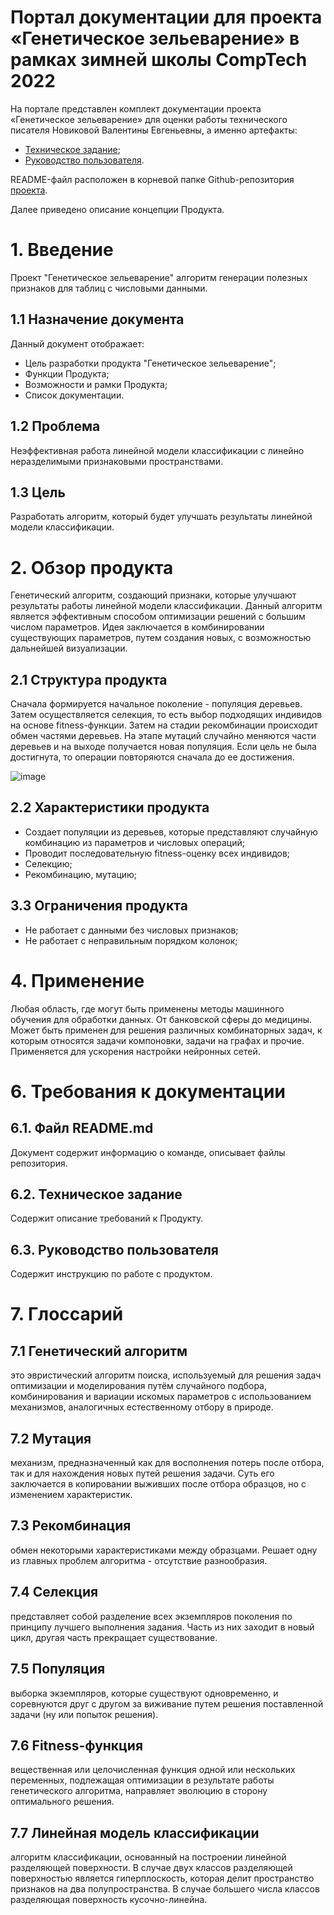 # Портал документации для проекта «Генетическое зельеварение» в рамках зимней школы CompTech 2022

На портале представлен комплект документации проекта «Генетическое зельеварение» для оценки работы технического писателя Новиковой Валентины Евгеньевны, а именно артефакты:

* [Техническое задание](source/tz.md);
* [Руководство пользователя](source/user_guide.md).

README-файл расположен в корневой папке Github-репозитория [проекта](https://github.com/comptech-winter-school/genetic-potioncraft).

Далее приведено описание концепции Продукта.

# 1. Введение
Проект "Генетическое зельеварение" алгоритм генерации полезных признаков для таблиц с числовыми данными.
## 1.1 Назначение документа
Данный документ отображает:

* Цель разработки продукта "Генетическое зельеварение";
* Функции Продукта;
* Возможности и рамки Продукта;
* Список документации.

## 1.2 Проблема
Неэффективная работа линейной модели классификации с линейно неразделимыми признаковыми пространствами.

## 1.3 Цель
Разработать алгоритм, который будет улучшать результаты линейной модели классификации.

# 2. Обзор продукта

Генетический алгоритм, создающий признаки, которые улучшают результаты работы линейной модели классификации. 
Данный алгоритм является эффективным способом оптимизации решений с большим числом параметров. 
Идея заключается в комбинировании существующих параметров, путем создания новых, с возможностью дальнейшей визуализации.

## 2.1 Структура продукта
Сначала формируется начальное поколение - популяция деревьев. Затем осуществляется селекция, то есть выбор подходящих индивидов на основе fitness-функции. Затем на стадии рекомбинации происходит обмен частями деревьев. На этапе мутаций случайно меняются части деревьев и на выходе получается новая популяция. Если цель не была достигнута, то операции повторяются сначала до ее достижения.

![image](https://user-images.githubusercontent.com/98469155/152510658-a4e324a3-9875-4a6a-8319-a5d955f3f83b.png)

## 2.2 Характеристики продукта  

* Создает популяции из деревьев, которые представляют случайную комбинацию из параметров и числовых операций;                               
* Проводит последовательную fitness-оценку всех индивидов;
* Селекцию;                                                                                                                     
* Рекомбинацию, мутацию;  

## 3.3 Ограничения продукта

* Не работает с данными без числовых признаков;
* Не работает с неправильным порядком колонок;

# 4. Применение

Любая область, где могут быть применены методы машинного обучения для обработки данных. От банковской сферы до медицины. 
Может быть применен для решения различных комбинаторных задач, к которым относятся задачи компоновки, задачи на графах и прочие. 
Применяется для ускорения настройки нейронных сетей.

# 6. Требования к документации

## 6.1. Файл README.md
Документ содержит информацию о команде, описывает файлы репозитория.

## 6.2. Техническое задание
Содержит описание требований к Продукту.

## 6.3. Руководство пользователя
Содержит инструкцию по работе с продуктом.

# 7. Глоссарий

## 7.1 Генетический алгоритм
это эвристический алгоритм поиска, используемый для решения задач оптимизации и моделирования путём случайного подбора, комбинирования и вариации искомых параметров с использованием механизмов, аналогичных естественному отбору в природе. 
## 7.2 Мутация
механизм, предназначенный как для восполнения потерь после отбора, так и для нахождения новых путей решения задачи. Суть его заключается в копировании выживших после отбора образцов, но с изменением характеристик.
## 7.3 Рекомбинация
обмен некоторыми характеристиками между образцами. Решает одну из главных проблем алгоритма - отсутствие разнообразия.
## 7.4 Селекция 
представляет собой разделение всех экземпляров поколения по принципу лучшего выполнения задания. Часть из них заходит в новый цикл, другая часть прекращает существование.
## 7.5 Популяция 
выборка экземпляров, которые существуют одновременно, и соревнуются друг с другом за виживание путем решения поставленной задачи (ну или попыток решения).
## 7.6 Fitness-функция
вещественная или целочисленная функция одной или нескольких переменных, подлежащая оптимизации в результате работы генетического алгоритма, направляет эволюцию в сторону оптимального решения.
## 7.7 Линейная модель классификации
алгоритм классификации, основанный на построении линейной разделяющей поверхности. В случае двух классов разделяющей поверхностью является гиперплоскость, которая делит пространство признаков на два полупространства. В случае большего числа классов разделяющая поверхность кусочно-линейна.
